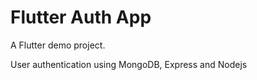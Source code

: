 # Flutter Auth App

A Flutter demo project.

User authentication using MongoDB, Express and Nodejs 
